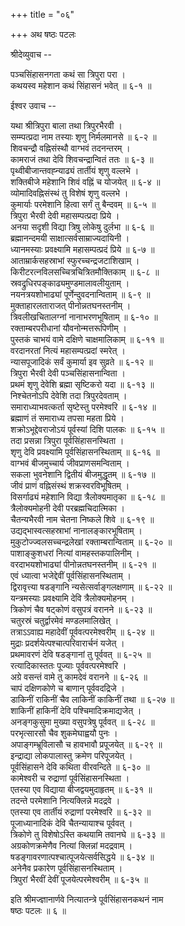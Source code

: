+++
title = "०६"

+++
अथ षष्ठः पटलः  
    
श्रीदेव्युवाच --  
    
पञ्चसिंहासनगता कथं सा त्रिपुरा परा ।  
कथयस्व महेशान कथं सिंहासनं भवेत् ॥ ६-१ ॥  
    
ईश्वर उवाच --  
    
यथा श्रीत्रिपुरा बाला तथा त्रिपुरभैरवी ।  
सम्म्पत्प्रदा नाम तस्याः शृणु निर्मलमानसे ॥ ६-२ ॥  
शिवचन्द्रौ वह्निसंस्थौ वाग्भवं तदनन्तरम् ।  
कामराजं तथा देवि शिवचन्द्रान्वितं ततः ॥ ६-३ ॥  
पृथ्वीबीजान्तवह्न्याढ्यं तार्तीयं शृणु वल्लभे ।  
शक्तिबीजे महेशानि शिवं वह्निं च योजयेत् ॥ ६-४ ॥  
व्योमादिवह्निसंस्थं तु विशेषं शृणु वल्लभे ।  
कुमार्याः परमेशानि हित्वा सर्गं तु बैन्दवम् ॥ ६-५ ॥  
त्रिपुरा भैरवी देवी महासम्पत्प्रदा प्रिये ।  
अनया सदृशी विद्या त्रिषु लोकेषु दुर्लभा ॥ ६-६ ॥  
ब्रह्मानन्दमयी साक्षात्सर्वसाम्राज्यदायिनी ।  
ध्यानमस्याः प्रवक्ष्यामि महासम्पत्प्रदं प्रिये ॥ ६-७ ॥  
आताम्रार्कसहस्राभां स्फुरच्चन्द्रजटाशिखाम् ।  
किरीटरत्नविलसच्चित्रचित्रितमौक्तिकाम् ॥ ६-८ ॥  
स्रवद्रुधिरपङ्काढ्यमुण्डमालावलीयुताम् ।  
नयनत्रयशोभाढ्यां पूर्णेन्दुवदनान्विताम् ॥ ६-९ ॥  
मुक्ताहारलताराजत् पीनोन्नतघनस्तनीम् ।  
त्रिवलीखचितालग्नां नानाभरणभूषिताम् ॥ ६-१० ॥  
रक्ताम्बरपरीधानां यौवनोन्मत्तरूपिणीम् ।  
पुस्तकं चाभयं वामे दक्षिणे चाक्षमालिकाम् ॥ ६-११ ॥  
वरदानरतां नित्यं महासम्पत्प्रदां स्मरेत् ।  
न्यासपूजादिकं सर्वं कुमार्या इव सुव्रते ॥ ६-१२ ॥  
त्रिपुरा भैरवी देवी पञ्चसिंहासनान्विता ।  
प्रथमं शृणु देवेशि ब्रह्मा सृष्टिकरो यदा ॥ ६-१३ ॥  
निश्चेतनोऽपि देवेशि तदा त्रिपुरदेवताम् ।  
समाराध्याभवत्कर्ता सृष्टेस्तु परमेश्वरि ॥ ६-१४ ॥  
ब्रह्माणं तं समाराध्य तपसा महता प्रिये ।  
शक्रोऽभूद्देवराजोऽयं पूर्वस्यां दिशि पालकः ॥ ६-१५ ॥  
तदा प्रसन्ना त्रिपुरा पूर्वसिंहासनस्थिता ।  
शृणु देवि प्रवक्ष्यामि पूर्वसिंहासनस्थिताम् ॥ ६-१६ ॥  
वाग्भवं बीजमुच्चार्य जीवप्राणसमन्विताम् ।  
सकला भुवनेशानि द्वितीयं बीजमुद्धृतम् ॥ ६-१७ ॥  
जीवं प्राणं वह्निसंस्थं शक्रस्वरविभूषितम् ।  
विसर्गाढ्यं महेशानि विद्या त्रैलोक्यमातृका ॥ ६-१८ ॥  
त्रैलोक्यमोहनी देवी परब्रह्मचिदात्मिका ।  
चैतन्यभैरवी नाम चेतना निष्कले शिवे ॥ ६-१९ ॥  
उद्यद्भास्वत्सहस्राभां नानालङ्कारभूषिताम् ।  
मुकुटोज्ज्वलसच्चन्द्रलेखां रक्ताम्बरान्विताम् ॥ ६-२० ॥  
पाशाङ्कुशधरां नित्यां वामहस्तकपालिनीम् ।  
वरदाभयशोभाढ्यां पीनोन्नतघनस्तनीम् ॥ ६-२१ ॥  
एवं ध्यात्वा भजेद्देवीं पूर्वसिंहासनस्थिताम् ।  
द्विरावृत्त्या षडङ्गानि न्यसेत्सर्वाङ्गलक्षणाम् ॥ ६-२२ ॥  
यन्त्रमस्याः प्रवक्ष्यामि देवि त्रैलोक्यमोहनम् ।  
त्रिकोणं चैव षट्कोणं वसुपत्रं वरानने ॥ ६-२३ ॥  
चतुरस्रं चतुर्द्वारमेवं मण्डलमालिखेत् ।  
तत्राऽऽवाह्य महादेवीं पूर्ववत्परमेश्वरीम् ॥ ६-२४ ॥  
मुद्राः प्रदर्शयेत्पश्चात्परिवारार्चनं यजेत् ।  
प्रथमावरणं देवि षडङ्गानां तु पूर्ववत् ॥ ६-२५ ॥  
रत्यादिकास्ततः पूज्याः पूर्ववत्परमेश्वरि ।  
अग्रे वसन्तं वामे तु कामदेवं वरानने ॥ ६-२६ ॥  
चापं दक्षिणकोणे च बाणान् पूर्ववदद्रिजे ।  
डाकिनीं राकिनीं चैव लाकिनीं काकिनीं तथा ॥ ६-२७ ॥  
शाकिनीं हाकिनीं देवि पश्चिमादिक्रमाद्यजेत् ।  
अनङ्गकुसुमा मुख्या वसुपत्रेषु पूर्ववत् ॥ ६-२८ ॥  
परभृत्सारसौ चैव शुकमेघाह्वयौ पुनः ।  
अपाङ्गम्भ्रूविलासौ च हावभावौ प्रपूजयेत् ॥ ६-२९ ॥  
इन्द्राद्या लोकपालास्तु क्रमेण परिपूजयेत् ।  
पूर्वसिंहासने देवि कथिता वीरवन्दिते ॥ ६-३० ॥  
कामेश्वरी च रुद्राणां पूर्वसिंहासनस्थिता ।  
एतस्या एव विद्याया बीजद्वयमुदाहृतम् ॥ ६-३१ ॥  
तदन्ते परमेशानि नित्यक्लिन्ने मदद्रवे ।  
एतस्या एव तार्तीयं रुद्राणां परमेश्वरि ॥ ६-३२ ॥  
पूजाध्यानादिकं देवि चैतन्यायाश्च पूर्ववत् ।  
त्रिकोणे तु विशेषोऽस्ति कथयामि तवानघे ॥ ६-३३ ॥  
अग्रकोणक्रमेणैव नित्यां क्लिन्नां मदद्रवाम् ।  
षडङ्गावरणात्पश्चात्पूजयेत्सर्वसिद्धये ॥ ६-३४ ॥  
अनेनैव प्रकारेण पूर्वसिंहासनस्थिताम् ।  
त्रिपुरां भैरवीं देवीं पूजयेत्परमेश्वरीम् ॥ ६-३५ ॥  
    
इति श्रीमज्ज्ञानार्णवे नित्यातन्त्रे पूर्वसिंहासनकथनं नाम  
षष्ठः पटलः ॥ ६ ॥  
    
    
    
    
    
